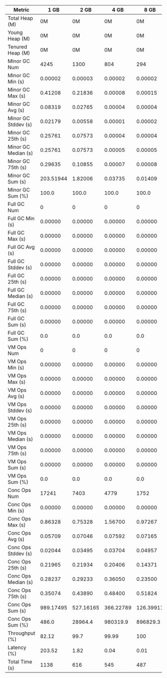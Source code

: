 | Metric | 1 GB | 2 GB | 4 GB | 8 GB |
|------|----|----|----|----|
| Total Heap (M) | 0M | 0M | 0M | 0M |
| Young Heap (M) | 0M | 0M | 0M | 0M |
| Tenured Heap (M) | 0M | 0M | 0M | 0M |
| Minor GC Num | 4245 | 1300 | 804 | 294 |
| Minor GC Min (s) | 0.00002 | 0.00003 | 0.00002 | 0.00002 |
| Minor GC Max (s) | 0.41208 | 0.21836 | 0.00008 | 0.00015 |
| Minor GC Avg (s) | 0.08319 | 0.02765 | 0.00004 | 0.00004 |
| Minor GC Stddev (s) | 0.02179 | 0.00558 | 0.00001 | 0.00002 |
| Minor GC 25th (s) | 0.25761 | 0.07573 | 0.00004 | 0.00004 |
| Minor GC Median (s) | 0.25761 | 0.07573 | 0.00005 | 0.00005 |
| Minor GC 75th (s) | 0.29635 | 0.10855 | 0.00007 | 0.00008 |
| Minor GC Sum (s) | 203.51944 | 1.82006 | 0.03735 | 0.01409 |
| Minor GC Sum (%) | 100.0 | 100.0 | 100.0 | 100.0 |
| Full GC Num | 0 | 0 | 0 | 0 |
| Full GC Min (s) | 0.00000 | 0.00000 | 0.00000 | 0.00000 |
| Full GC Max (s) | 0.00000 | 0.00000 | 0.00000 | 0.00000 |
| Full GC Avg (s) | 0.00000 | 0.00000 | 0.00000 | 0.00000 |
| Full GC Stddev (s) | 0.00000 | 0.00000 | 0.00000 | 0.00000 |
| Full GC 25th (s) | 0.00000 | 0.00000 | 0.00000 | 0.00000 |
| Full GC Median (s) | 0.00000 | 0.00000 | 0.00000 | 0.00000 |
| Full GC 75th (s) | 0.00000 | 0.00000 | 0.00000 | 0.00000 |
| Full GC Sum (s) | 0.00000 | 0.00000 | 0.00000 | 0.00000 |
| Full GC Sum (%) | 0.0 | 0.0 | 0.0 | 0.0 |
| VM Ops Num | 0 | 0 | 0 | 0 |
| VM Ops Min (s) | 0.00000 | 0.00000 | 0.00000 | 0.00000 |
| VM Ops Max (s) | 0.00000 | 0.00000 | 0.00000 | 0.00000 |
| VM Ops Avg (s) | 0.00000 | 0.00000 | 0.00000 | 0.00000 |
| VM Ops Stddev (s) | 0.00000 | 0.00000 | 0.00000 | 0.00000 |
| VM Ops 25th (s) | 0.00000 | 0.00000 | 0.00000 | 0.00000 |
| VM Ops Median (s) | 0.00000 | 0.00000 | 0.00000 | 0.00000 |
| VM Ops 75th (s) | 0.00000 | 0.00000 | 0.00000 | 0.00000 |
| VM Ops Sum (s) | 0.00000 | 0.00000 | 0.00000 | 0.00000 |
| VM Ops Sum (%) | 0.0 | 0.0 | 0.0 | 0.0 |
| Conc Ops Num | 17241 | 7403 | 4779 | 1752 |
| Conc Ops Min (s) | 0.00000 | 0.00000 | 0.00000 | 0.00000 |
| Conc Ops Max (s) | 0.86328 | 0.75328 | 1.56700 | 0.97267 |
| Conc Ops Avg (s) | 0.05709 | 0.07046 | 0.07592 | 0.07165 |
| Conc Ops Stddev (s) | 0.02044 | 0.03495 | 0.03704 | 0.04957 |
| Conc Ops 25th (s) | 0.21965 | 0.21934 | 0.20406 | 0.14371 |
| Conc Ops Median (s) | 0.28237 | 0.29233 | 0.36050 | 0.23500 |
| Conc Ops 75th (s) | 0.35074 | 0.43890 | 0.48400 | 0.51824 |
| Conc Ops Sum (s) | 989.17495 | 527.16165 | 366.22789 | 126.39911 |
| Conc Ops Sum (%) | 486.0 | 28964.4 | 980319.9 | 896829.3 |
| Throughput (%) | 82.12 | 99.7 | 99.99 | 100 |
| Latency (%) | 203.52 | 1.82 | 0.04 | 0.01 |
| Total Time (s) | 1138 | 616 | 545 | 487 |
